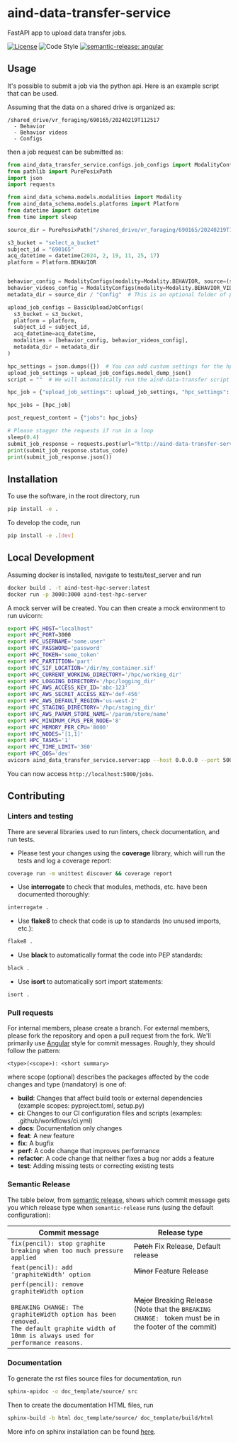 # aind-data-transfer-service
FastAPI app to upload data transfer jobs.

[![License](https://img.shields.io/badge/license-MIT-brightgreen)](LICENSE)
![Code Style](https://img.shields.io/badge/code%20style-black-black)
[![semantic-release: angular](https://img.shields.io/badge/semantic--release-angular-e10079?logo=semantic-release)](https://github.com/semantic-release/semantic-release)

## Usage
It's possible to submit a job via the python api. Here is an example script that can be used.

Assuming that the data on a shared drive is organized as:
```
/shared_drive/vr_foraging/690165/20240219T112517
  - Behavior
  - Behavior videos
  - Configs
```
then a job request can be submitted as:
```python
from aind_data_transfer_service.configs.job_configs import ModalityConfigs, BasicUploadJobConfigs
from pathlib import PurePosixPath
import json
import requests

from aind_data_schema.models.modalities import Modality
from aind_data_schema.models.platforms import Platform
from datetime import datetime
from time import sleep

source_dir = PurePosixPath("/shared_drive/vr_foraging/690165/20240219T112517")

s3_bucket = "select_a_bucket"
subject_id = "690165"
acq_datetime = datetime(2024, 2, 19, 11, 25, 17)
platform = Platform.BEHAVIOR


behavior_config = ModalityConfigs(modality=Modality.BEHAVIOR, source=(source_dir / "Behavior"))
behavior_videos_config = ModalityConfigs(modality=Modality.BEHAVIOR_VIDEOS, source=(source_dir / "Behavior videos"))
metadata_dir = source_dir / "Config"  # This is an optional folder of pre-compiled metadata json files

upload_job_configs = BasicUploadJobConfigs(
  s3_bucket = s3_bucket,
  platform = platform,
  subject_id = subject_id,
  acq_datetime=acq_datetime,
  modalities = [behavior_config, behavior_videos_config],
  metadata_dir = metadata_dir
)

hpc_settings = json.dumps({})  # You can add custom settings for the hpc or add email notifications configs here if desired
upload_job_settings = upload_job_configs.model_dump_json()
script = ""  # We will automatically run the aind-data-transfer script if this is an empty string. You can create a custom hpc run script if needed, but isn't recommended

hpc_job = {"upload_job_settings": upload_job_settings, "hpc_settings": hpc_settings, "script": script}

hpc_jobs = [hpc_job]

post_request_content = {"jobs": hpc_jobs}

# Please stagger the requests if run in a loop
sleep(0.4)
submit_job_response = requests.post(url="http://aind-data-transfer-service/api/submit_hpc_jobs", json=post_request_content)
print(submit_job_response.status_code)
print(submit_job_response.json())
```

## Installation
To use the software, in the root directory, run
```bash
pip install -e .
```

To develop the code, run
```bash
pip install -e .[dev]
```

## Local Development
Assuming docker is installed, navigate to tests/test_server and run
```bash
docker build . -t aind-test-hpc-server:latest
docker run -p 3000:3000 aind-test-hpc-server
```
A mock server will be created. You can then create a mock environment to run uvicorn:
```bash
export HPC_HOST="localhost"
export HPC_PORT=3000
export HPC_USERNAME='some.user'
export HPC_PASSWORD='password'
export HPC_TOKEN='some_token'
export HPC_PARTITION='part'
export HPC_SIF_LOCATION='/dir/my_container.sif'
export HPC_CURRENT_WORKING_DIRECTORY='/hpc/working_dir'
export HPC_LOGGING_DIRECTORY='/hpc/logging_dir'
export HPC_AWS_ACCESS_KEY_ID='abc-123'
export HPC_AWS_SECRET_ACCESS_KEY='def-456'
export HPC_AWS_DEFAULT_REGION='us-west-2'
export HPC_STAGING_DIRECTORY='/hpc/staging_dir'
export HPC_AWS_PARAM_STORE_NAME='/param/store/name'
export HPC_MINIMUM_CPUS_PER_NODE='8'
export HPC_MEMORY_PER_CPU='8000'
export HPC_NODES='[1,1]'
export HPC_TASKS='1'
export HPC_TIME_LIMIT='360'
export HPC_QOS='dev'
uvicorn aind_data_transfer_service.server:app --host 0.0.0.0 --port 5000
```
You can now access `http://localhost:5000/jobs`.

## Contributing

### Linters and testing

There are several libraries used to run linters, check documentation, and run tests.

- Please test your changes using the **coverage** library, which will run the tests and log a coverage report:

```bash
coverage run -m unittest discover && coverage report
```

- Use **interrogate** to check that modules, methods, etc. have been documented thoroughly:

```bash
interrogate .
```

- Use **flake8** to check that code is up to standards (no unused imports, etc.):
```bash
flake8 .
```

- Use **black** to automatically format the code into PEP standards:
```bash
black .
```

- Use **isort** to automatically sort import statements:
```bash
isort .
```

### Pull requests

For internal members, please create a branch. For external members, please fork the repository and open a pull request from the fork. We'll primarily use [Angular](https://github.com/angular/angular/blob/main/CONTRIBUTING.md#commit) style for commit messages. Roughly, they should follow the pattern:
```text
<type>(<scope>): <short summary>
```

where scope (optional) describes the packages affected by the code changes and type (mandatory) is one of:

- **build**: Changes that affect build tools or external dependencies (example scopes: pyproject.toml, setup.py)
- **ci**: Changes to our CI configuration files and scripts (examples: .github/workflows/ci.yml)
- **docs**: Documentation only changes
- **feat**: A new feature
- **fix**: A bugfix
- **perf**: A code change that improves performance
- **refactor**: A code change that neither fixes a bug nor adds a feature
- **test**: Adding missing tests or correcting existing tests

### Semantic Release

The table below, from [semantic release](https://github.com/semantic-release/semantic-release), shows which commit message gets you which release type when `semantic-release` runs (using the default configuration):

| Commit message                                                                                                                                                                                   | Release type                                                                                                    |
| ------------------------------------------------------------------------------------------------------------------------------------------------------------------------------------------------ | --------------------------------------------------------------------------------------------------------------- |
| `fix(pencil): stop graphite breaking when too much pressure applied`                                                                                                                             | ~~Patch~~ Fix Release, Default release                                                                          |
| `feat(pencil): add 'graphiteWidth' option`                                                                                                                                                       | ~~Minor~~ Feature Release                                                                                       |
| `perf(pencil): remove graphiteWidth option`<br><br>`BREAKING CHANGE: The graphiteWidth option has been removed.`<br>`The default graphite width of 10mm is always used for performance reasons.` | ~~Major~~ Breaking Release <br /> (Note that the `BREAKING CHANGE: ` token must be in the footer of the commit) |

### Documentation
To generate the rst files source files for documentation, run
```bash
sphinx-apidoc -o doc_template/source/ src
```
Then to create the documentation HTML files, run
```bash
sphinx-build -b html doc_template/source/ doc_template/build/html
```
More info on sphinx installation can be found [here](https://www.sphinx-doc.org/en/master/usage/installation.html).
